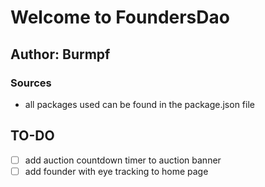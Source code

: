 # Welcome to FoundersDao

## Author: Burmpf

### Sources

- all packages used can be found in the package.json file

## TO-DO

- [ ] add auction countdown timer to auction banner
- [ ] add founder with eye tracking to home page
